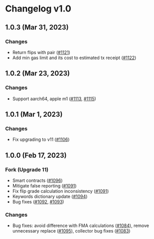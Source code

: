 # Changelog v1.0

## 1.0.3 (Mar 31, 2023)

### Changes

- Return flips with pair ([#1121])
- Add min gas limit and its cost to estimated tx receipt ([#1122])

[#1121]: https://github.com/idena-network/idena-go/pull/1121

[#1122]: https://github.com/idena-network/idena-go/pull/1122

## 1.0.2 (Mar 23, 2023)

### Changes

- Support aarch64, apple m1 ([#1113], [#1115])

[#1113]: https://github.com/idena-network/idena-go/pull/1113

[#1115]: https://github.com/idena-network/idena-go/pull/1115

## 1.0.1 (Mar 1, 2023)

### Changes

- Fix upgrading to v11 ([#1106])

[#1106]: https://github.com/idena-network/idena-go/pull/1106

## 1.0.0 (Feb 17, 2023)

### Fork (Upgrade 11)

- Smart contracts ([#1096])
- Mitigate false reporting ([#1091])
- Fix flip grade calculation inconsistency ([#1091])
- Keywords dictionary update ([#1094])
- Bug fixes ([#1092], [#1093])

### Changes

- Bug fixes: avoid difference with FMA calculations ([#1084]), remove unnecessary replace ([#1095]), collector bug
  fixes ([#1083])

[#1096]: https://github.com/idena-network/idena-go/pull/1096

[#1091]: https://github.com/idena-network/idena-go/pull/1091

[#1094]: https://github.com/idena-network/idena-go/pull/1094

[#1092]: https://github.com/idena-network/idena-go/pull/1092

[#1093]: https://github.com/idena-network/idena-go/pull/1093

[#1084]: https://github.com/idena-network/idena-go/pull/1084

[#1095]: https://github.com/idena-network/idena-go/pull/1095

[#1083]: https://github.com/idena-network/idena-go/pull/1083


